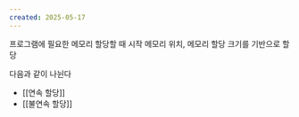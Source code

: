 ```yaml
---
created: 2025-05-17
---
```

프로그램에 필요한 메모리 할당할 때 시작 메모리 위치, 메모리 할당 크기를 기반으로 할당

다음과 같이 나뉜다
- [[연속 할당]]
- [[불연속 할당]]